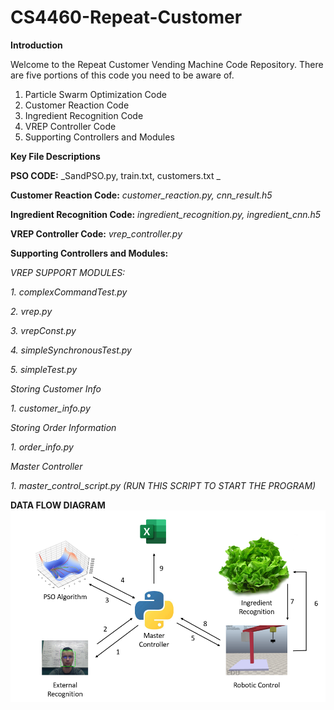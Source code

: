 # CS4460-Repeat-Customer

**Introduction**

Welcome to the Repeat Customer Vending Machine Code Repository. There are five portions of this code you need to be aware of.

1. Particle Swarm Optimization Code
2. Customer Reaction Code
3. Ingredient Recognition Code
4. VREP Controller Code
5. Supporting Controllers and Modules

**Key File Descriptions**

**PSO CODE:**
_SandPSO.py, train.txt, customers.txt _

**Customer Reaction Code:**
_customer_reaction.py, cnn_result.h5_

**Ingredient Recognition Code:**
_ingredient_recognition.py, ingredient_cnn.h5_

**VREP Controller Code:**
_vrep_controller.py_

**Supporting Controllers and Modules:**

_VREP SUPPORT MODULES:_

_1. complexCommandTest.py_

_2. vrep.py_

_3. vrepConst.py_

_4. simpleSynchronousTest.py_

_5. simpleTest.py_

_Storing Customer Info_

_1. customer_info.py_

_Storing Order Information_

_1. order_info.py_

_Master Controller_

_1. master_control_script.py (RUN THIS SCRIPT TO START THE PROGRAM)_





**DATA FLOW DIAGRAM**
![alt text](https://github.com/nathanleusink/CS4460-Repeat-Customer/blob/main/Dataflow%20Diagram.PNG?raw=true)


